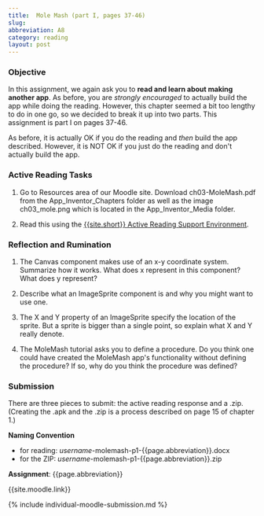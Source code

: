 ```yaml
---
title:  Mole Mash (part I, pages 37-46)
slug: 
abbreviation: A8
category: reading
layout: post
---
```


### Objective

In this assignment, we again ask you to **read and learn about making another app**. As before, you are *strongly encouraged* to actually build the app while doing the reading. However, this chapter seemed a bit too lengthy to do in one go, so we decided to break it up into two parts.  This assignment is part I on pages 37-46.

As before, it is actually OK if you do the reading and *then* build the app described. However, it is NOT OK if you just do the reading and don't actually build the app.

### Active Reading Tasks

1. Go to Resources area of our Moodle site.  Download ch03-MoleMash.pdf from the App_Inventor_Chapters folder as well as the image ch03_mole.png which is located in the App_Inventor_Media folder.

1. Read this using the [{{site.short}} Active Reading Support Environment]({{site.base}}/infra/active-reading-process/).

### Reflection and Rumination

1. The Canvas component makes use of an x-y coordinate system.  Summarize how it works.  What does x represent in this component?  What does y represent?

1. Describe what an ImageSprite component is and why you might want to use one.

1. The X and Y property of an ImageSprite specify the location of the sprite. But a sprite is bigger than a single point, so explain what X and Y really denote.

1. The MoleMash tutorial asks you to define a procedure.  Do you think one could have created the MoleMash app's functionality without defining the procedure?  If so, why do you think the procedure was defined?


### Submission

There are three pieces to submit: the active reading response and a .zip. (Creating the .apk and the .zip is a process described on page 15 of chapter 1.)

**Naming Convention**

* for reading: *username*-molemash-p1-{{page.abbreviation}}.docx
* for the ZIP: *username*-molemash-p1-{{page.abbreviation}}.zip

**Assignment**: {{page.abbreviation}}

{{site.moodle.link}}

{% include individual-moodle-submission.md %}

